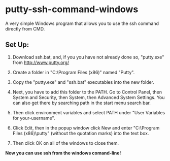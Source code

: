 # putty-ssh-command-windows
A very simple Windows program that allows you to use the ssh command directly from CMD.

## Set Up:
1. Download ssh.bat, and, if you you have not already done so, "putty.exe" from http://www.putty.org/

2. Create a folder in "C:\Program Files (x86)" named "Putty".

3. Copy the "putty.exe" and "ssh.bat" executables into the new folder.

4. Next, you have to add this folder to the PATH. Go to Control Panel, then System and Security, then System, then Advanced System Settings. You can also get there by searching path in the start menu search bar.

5. Then click environment variables and select PATH under "User Variables for your-username".

6. Click Edit, then in the popup window click New and enter "C:\Program Files (x86)\putty" (without the quotation marks) into the text box.

7. Then click OK on all of the windows to close them.

__Now you can use ssh from the windows comand-line!__
